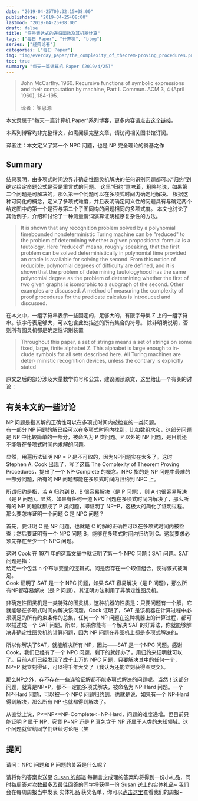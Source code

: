 ```yaml
---
date: "2019-04-25T09:32:15+08:00"
publishdate: "2019-04-25+08:00"
lastmod: "2019-04-25+08:00"
draft: false
title: "符号表达式的递归函数及其机器计算"
tags: ["每日 Paper", "计算机", "blog"]
series: ["经典论著"]
categories: ["每日 Paper"]
img: "img/everday_paper/the_complexity_of_theorem-proving_procedures.png"
toc: true
summary: "每天一篇计算机 Paper (2019/4/25)"
---
```

>John McCarthy. 1960. Recursive functions of symbolic expressions and their computation by machine, Part I. Commun. ACM 3, 4 (April 1960), 184-195.
>
>译者：陈思源

本文隶属于"每天一篇计算机 Paper"系列博客，更多内容请点击[这个链接](https://seuite.github.io/categories/%E6%AF%8F%E6%97%A5-paper/)。

本系列博客均非完整译文，如需阅读完整文章，请访问相关图书馆订阅。

译者注：本文定义了第一个 NPC 问题，也是 NP 完全理论的奠基之作

## Summary

结果表明，由多项式时间边界非确定性图灵机解决的任何识别问题都可以“归约”到确定给定命题公式是否是重言式的问题。 这里“归约”意味着，粗略地说，如果第二个问题是可解决的，那么第一个问题可以在多项式时间内确定地解决。 根据这种可简化的概念，定义了多项式难度，并且表明确定同义性的问题具有与确定两个给定图中的第一个是否与第二个子图同构的问题相同的多项式度。 本文也讨论了其他例子，介绍和讨论了一种测量谓词演算证明程序复杂性的方法。

>It is shown that any recognition problem solved by a polynomial timebounded nondeterministic Turing machine can be "reduced" to the problem of determining whether a given propositional formula is a tautology. Here "reduced" means, roughly speaking, that the first problem can be solved deterministically in polynomial time provided an oracle is available for solving the second. From this notion of reducible, polynomial degrees of difficulty are defined, and it is shown that the problem of determining tautologyhood has the same polynomial degree as the problem of determining whether the first of two given graphs is isomorphic to a subgraph of the second. Other examples are discussed. A method of measuring the complexity of proof procedures for the predicate calculus is introduced and discussed. 

在本文中，一组字符串表示一些固定的，足够大的，有限字母集 Z 上的一组字符串。该字母表足够大，可以包含此处描述的所有集合的符号。 除非明确说明，否则所有图灵机都是确定性识别装置

>Throughout this paper, a set of strings means a set of strings on some fixed, large, finite alphabet Z. This alphabet is large enough to in- clude symbols for all sets described here. All Turing machines are deter- ministic recognition devices, unless the contrary is explicitly stated

原文之后的部分涉及大量数学符号和公式，建议阅读原文，这里给出一个有关的讨论：

## 有关本文的一些讨论

NP 问题是指其解的正确性可以在多项式时间内被检查的一类问题。  
有一部分 NP 问题的解已经可以在多项式时间内找到，比如数组求和，这部分问题是 NP 中比较简单的一部分，被命名为 P 类问题。P 以外的 NP 问题，是目前还不能够在多项式时间内求解的问题。

显然，用遍历法证明 NP = P 是不可取的，因为NP问题实在太多了。这时 Stephen A. Cook 出现了，写了这篇 The Complexity of Theorem Proving Procedures，提出了一个 NP-Complete 的概念。NPC 指的是 NP 问题中最难的一部分问题，所有的 NP 问题都能在多项式时间内归约到 NPC 上。

所谓归约是指，若 A 归约到 B，B 很容易解决（是 P 问题），则 A 也很容易解决（是 P 问题）。显然，如果有任何一道 NPC 问题在多项式时间内解决了，那么所有的 NP 问题就都成了 P 类问题，即证明了 NP=P，这极大的简化了证明过程。那么要怎样证明一个问题 C 是 NPC 问题？

首先，要证明 C 是 NP 问题，也就是 C 的解的正确性可以在多项式时间内被检查；然后要证明有一个 NPC 问题 B，能够在多项式时间内归约到 C。这就要求必须先存在至少一个 NPC 问题。

这时 Cook 在 1971 年的这篇文章中就证明了第一个 NPC 问题：SAT 问题。SAT 问题是指：  
给定一个包含 n 个布尔变量的逻辑式，问是否存在一个取值组合，使得该式被满足。  
Cook 证明了 SAT 是一个 NPC 问题，如果 SAT 容易解决（是 P 问题），那么所有NP都容易解决（是 P 问题）。其证明方法利用了非确定性图灵机。

非确定性图灵机是一类特殊的图灵机，这种机器的性质是：只要问题有一个解，它就能够在多项式时间内解决该问题。Cook 证明了，SAT 是该机器在计算过程中必须满足的所有约束条件的总集，任何一个 NP 问题在这种机器上的计算过程，都可以描述成一个 SAT 问题。所以，如果你能有一个解决 SAT 的好算法，你就能够解决非确定性图灵机的计算问题，因为 NP 问题在非图机上都是多项式解决的。

所以你解决了SAT，就能解决所有 NP，因此——SAT 是一个NPC 问题。感谢 Cook，我们已经有了一个 NPC 问题，剩下的就好办了，用归约来证明就可以了。目前人们已经发现了成千上万的 NPC 问题，只要解决其中的任何一个，NP=P 就立刻得证，可以得千年大奖了（我认为还能立刻获得图灵奖）。

那么NP之外，存不存在一些连验证解都不能多项式解决的问题呢。当然！这部分问题，就算是NP=P，都不一定能多项式解决，被命名为 NP-Hard 问题。一个 NP-Hard 问题，可以被一个 NPC 问题归约到，也就是说，如果有一个 NP-Hard 得到解决，那么所有 NP 也就都得到解决了。

从直觉上说，P<=NP<=NP-Complete<=NP-Hard，问题的难度递增。但目前只能证明 P 属于 NP，究竟 P=NP 还是 P 真包含于 NP 还属于人类的未知领域。这个问题就留给同学们继续讨论吧（笑

## 提问

请问：NPC 问题和 P 问题的关系是什么呢？

请将你的答案发送至 [Susan 的邮箱](seuite@outlook.com)
每期言之成理的答案均将得到一份小礼品，同时每周答对次数最多及最佳回答的同学将获得一份 Susan 送上的实体礼品~
我们会在每周周报当中发表 实体礼品 获奖名单，你可以[点击这里](https://seuite.github.io/report/)查看我们的周报~

